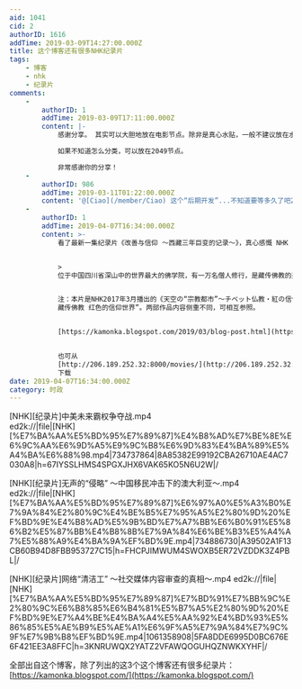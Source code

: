 ```yaml
---
aid: 1041
cid: 2
authorID: 1616
addTime: 2019-03-09T14:27:00.000Z
title: 这个博客还有很多NHK纪录片
tags:
    - 博客
    - nhk
    - 纪录片
comments:
    -
        authorID: 1
        addTime: 2019-03-09T17:11:00.000Z
        content: |-
            感谢分享。 其实可以大胆地放在电影节点。除非是真心水贴，一般不建议放在水帖节点，因为后面会做功能开发，从首页过滤掉水贴内容。

            如果不知道怎么分类，可以放在2049节点。

            非常感谢你的分享！
    -
        authorID: 986
        addTime: 2019-03-11T01:22:00.000Z
        content: '@[Ciao](/member/Ciao) 这个“后期开发”...不知道要等多久了吧233333'
    -
        authorID: 1
        addTime: 2019-04-07T16:34:00.000Z
        content: >-
            看了最新一集纪录片《改善与信仰 ～西藏三年巨变的记录～》，真心感慨 NHK 太厉害了。


            >
            位于中国四川省深山中的世界最大的佛学院，有一万名僧人修行，是藏传佛教的圣地。作为脱贫对策的一环，中国共产党决定对圣地进行“改善”，大兴土木，要把当地建成观光景点。中国政府还推进藏族游牧民的迁移和集中居住、汉语教育和爱国主义教育。恪守独特信仰和文化的藏民，生活发生巨大变化的三年。**本片是世界第一部翔实记录当地变迁的纪录片**。


            注：本片是NHK2017年3月播出的《天空の“宗教都市”～チベット仏教・紅の信仰の世界～》一片的姐妹作品，后者已有其他字幕组译制中文字幕，题为“天空圣城
            藏传佛教 红色的信仰世界”。两部作品内容侧重不同，可相互参照。


            [https://kamonka.blogspot.com/2019/03/blog-post.html](https://kamonka.blogspot.com/2019/03/blog-post.html)


            也可从
            [http://206.189.252.32:8000/movies/](http://206.189.252.32:8000/movies/)
            下载
date: 2019-04-07T16:34:00.000Z
category: 时政
---
```


\[NHK\]\[纪录片\]中美未来霸权争夺战.mp4  
ed2k://|file|\[NHK\]\[%E7%BA%AA%E5%BD%95%E7%89%87\]%E4%B8%AD%E7%BE%8E%E6%9C%AA%E6%9D%A5%E9%9C%B8%E6%9D%83%E4%BA%89%E5%A4%BA%E6%88%98.mp4|734737864|8A85382E99192CBA26710AE4AC7030A8|h=67IYSSLHMS4SPGXJHX6VAK65KO5N6U2W|/

\[NHK\]\[纪录片\]无声的“侵略” ～中国移民冲击下的澳大利亚～.mp4  
ed2k://|file|\[NHK\]\[%E7%BA%AA%E5%BD%95%E7%89%87\]%E6%97%A0%E5%A3%B0%E7%9A%84%E2%80%9C%E4%BE%B5%E7%95%A5%E2%80%9D%20%EF%BD%9E%E4%B8%AD%E5%9B%BD%E7%A7%BB%E6%B0%91%E5%86%B2%E5%87%BB%E4%B8%8B%E7%9A%84%E6%BE%B3%E5%A4%A7%E5%88%A9%E4%BA%9A%EF%BD%9E.mp4|734886730|A39502A1F13CB60B94D8FBB953727C15|h=FHCPJIMWUM4SWOXB5ER72VZDDK3Z4PBL|/

\[NHK\]\[纪录片\]网络“清洁工” ～社交媒体内容审查的真相～.mp4 ed2k://|file|\[NHK\]\[%E7%BA%AA%E5%BD%95%E7%89%87\]%E7%BD%91%E7%BB%9C%E2%80%9C%E6%B8%85%E6%B4%81%E5%B7%A5%E2%80%9D%20%EF%BD%9E%E7%A4%BE%E4%BA%A4%E5%AA%92%E4%BD%93%E5%86%85%E5%AE%B9%E5%AE%A1%E6%9F%A5%E7%9A%84%E7%9C%9F%E7%9B%B8%EF%BD%9E.mp4|1061358908|5FA8DDE6995D0BC676E6F421EE3A8FFC|h=3KNRUWQX2YATZ2VFAWQOGUHQZNWKXYHF|/

全部出自这个博客，除了列出的这3个这个博客还有很多纪录片： [https://kamonka.blogspot.com/](https://kamonka.blogspot.com/)
